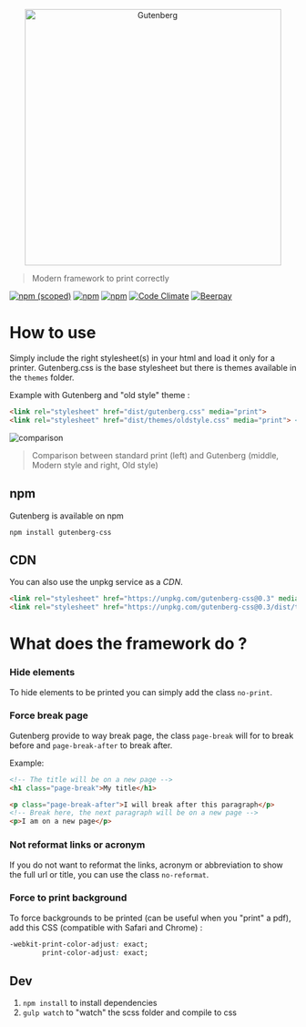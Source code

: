 <p align="center">
	<img width="450" alt="Gutenberg" src="http://i.imgur.com/NlGJI3v.png">
</p>

> Modern framework to print correctly

[![npm (scoped)](https://img.shields.io/npm/v/gutenberg-css.svg?style=flat-square)](https://www.npmjs.com/package/gutenberg-css)
[![npm](https://img.shields.io/npm/l/gutenberg-css.svg?style=flat-square)]()
[![npm](https://img.shields.io/npm/dm/gutenberg-css.svg?style=flat-square)]()
[![Code Climate](https://img.shields.io/codeclimate/github/BafS/Gutenberg.svg?style=flat-square)](https://lima.codeclimate.com/github/BafS/Gutenberg)
[![Beerpay](https://beerpay.io/BafS/Gutenberg/badge.svg)](https://beerpay.io/BafS/Gutenberg)

# How to use

Simply include the right stylesheet(s) in your html and load it only for a printer.
Gutenberg.css is the base stylesheet but there is themes available in the `themes` folder.

Example with Gutenberg and "old style" theme :

```HTML
<link rel="stylesheet" href="dist/gutenberg.css" media="print">
<link rel="stylesheet" href="dist/themes/oldstyle.css" media="print"> <!-- optional -->
```

![comparison](https://i.imgur.com/tL5cHhn.png)

> Comparison between standard print (left) and Gutenberg (middle, Modern style and right, Old style)

## npm

Gutenberg is available on npm

```
npm install gutenberg-css
```

## CDN

You can also use the unpkg service as a *CDN*.

```HTML
<link rel="stylesheet" href="https://unpkg.com/gutenberg-css@0.3" media="print">
<link rel="stylesheet" href="https://unpkg.com/gutenberg-css@0.3/dist/themes/oldstyle.min.css" media="print">
```


# What does the framework do ?

### Hide elements

To hide elements to be printed you can simply add the class `no-print`.

### Force break page

Gutenberg provide to way break page, the class `page-break` will for to break before and `page-break-after` to break after.

Example:

```HTML
<!-- The title will be on a new page -->
<h1 class="page-break">My title</h1>

<p class="page-break-after">I will break after this paragraph</p>
<!-- Break here, the next paragraph will be on a new page -->
<p>I am on a new page</p>
```

### Not reformat links or acronym

If you do not want to reformat the links, acronym or abbreviation to show the full url or title, you
can use the class `no-reformat`.

### Force to print background

To force backgrounds to be printed (can be useful when you "print" a pdf), add this CSS (compatible with Safari and Chrome) :

```CSS
-webkit-print-color-adjust: exact;
        print-color-adjust: exact;
```

## Dev

 1. `npm install` to install dependencies
 2. `gulp watch` to "watch" the scss folder and compile to css
